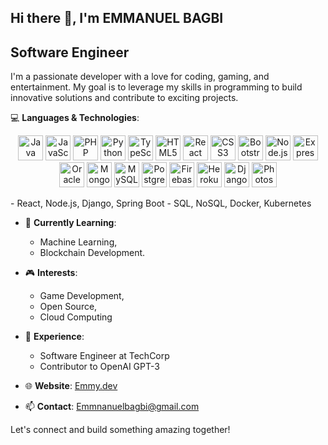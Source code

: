 ## Hi there 👋, I'm EMMANUEL BAGBI

## Software Engineer

I'm a passionate developer with a love for coding, gaming, and entertainment. My goal is to leverage my 
skills in programming to build innovative solutions and contribute to exciting projects.

💻 **Languages & Technologies**:
   <p align="center">
  <img src="https://icons.iconarchive.com/icons/tatice/cristal-intense/256/Java-icon.png" alt="Java" width="40" height="40"/>
  <img src="https://upload.wikimedia.org/wikipedia/commons/6/6a/JavaScript-logo.png" alt="JavaScript" width="40"height="40"/>
  <img src="https://icons.iconarchive.com/icons/graphics-vibe/developer/256/php-icon.png" alt="PHP" width="40" height="40"/>
  <img src="https://icons.iconarchive.com/icons/papirus-team/papirus-apps/256/python-icon.png" alt="Python" width="40" height="40"/>
  <img src="https://upload.wikimedia.org/wikipedia/commons/thumb/4/4c/Typescript_logo_2020.svg/768px-Typescript_logo_2020.svg.png" alt="TypeScript" width="40" height="40"/>
  <img src="https://icons.iconarchive.com/icons/martz90/hex/256/html-5-icon.png" alt="HTML5" width="40" height="40"/>
  <img src="https://cdn.freebiesupply.com/logos/large/2x/react-1-logo-png-transparent.png" alt="React" width="40" height="40"/>
  <img src="URL_TO_CSS_ICON" alt="CSS3" width="40" height="40"/>
  <img src="URL_TO_BOOTSTRAP_ICON" alt="Bootstrap" width="40" height="40"/>
  <img src="URL_TO_NODEJS_ICON" alt="Node.js" width="40" height="40"/>
  <img src="URL_TO_EXPRESS_ICON" alt="Express" width="40" height="40"/>
  <img src="URL_TO_ORACLE_ICON" alt="Oracle" width="40" height="40"/>
  <img src="URL_TO_MONGODB_ICON" alt="MongoDB" width="40" height="40"/>
  <img src="URL_TO_MYSQL_ICON" alt="MySQL" width="40" height="40"/>
  <img src="URL_TO_POSTGRESQL_ICON" alt="PostgreSQL" width="40" height="40"/>
  <img src="URL_TO_FIREBASE_ICON" alt="Firebase" width="40" height="40"/>
  <img src="URL_TO_HEROKU_ICON" alt="Heroku" width="40" height="40"/>
  <img src="URL_TO_DJANGO_ICON" alt="Django" width="40" height="40"/>
  <img src="URL_TO_PS_ICON" alt="Photoshop" width="40" height="40"/>
</p>
  - React, Node.js, Django, Spring Boot
  - SQL, NoSQL, Docker, Kubernetes
    
- 🌱 **Currently Learning**:
  - Machine Learning,
  - Blockchain Development.

- 🎮 **Interests**:
    - Game Development,
    - Open Source,
    - Cloud Computing
  
- 💼 **Experience**: 
  - Software Engineer at TechCorp
  - Contributor to OpenAI GPT-3
    
- 🌐 **Website**: [Emmy.dev](www.linkedin.com/in/emmanuel-bagbi-650233306)
- 📫 **Contact**: [Emmnanuelbagbi@gmail.com](mailto:Emmanuelbagbi4@gmail.com)

Let's connect and build something amazing together!
